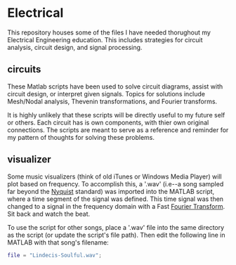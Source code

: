 # Electrical 
This repository houses some of the files I have needed thorughout my Electrical Engineering education. This includes strategies for circuit analysis, circuit design, and signal processing.

## circuits
These Matlab scripts have been used to solve circuit diagrams, assist with circuit design, or interpret given signals. Topics for solutions include Mesh/Nodal analysis, Thevenin transformations, and Fourier transforms.

It is highly unlikely that these scripts will be directly useful to my future self or others. Each circuit has is own components, with thier own original connections. The scripts are meant to serve as a reference and reminder for my pattern of thoughts for solving these problems. 

## visualizer
Some music visualizers (think of old iTunes or Windows Media Player) will plot based on frequency. To accomplish this, a '.wav' (i.e--a song sampled far beyond the [Nyquist](https://en.wikipedia.org/wiki/Nyquist%E2%80%93Shannon_sampling_theorem) standard) was imported into the MATLAB script, where a time segment of the signal was defined. This time signal was then changed to a signal in the frequency domain with a Fast [Fourier Transform](https://en.wikipedia.org/wiki/Fourier_transform). Sit back and watch the beat.

To use the script for other songs, place a '.wav' file into the same directory as the script (or update the script's file path). Then edit the following line in MATLAB with that song's filename:
```matlab
file = "Lindecis-Soulful.wav";
```
